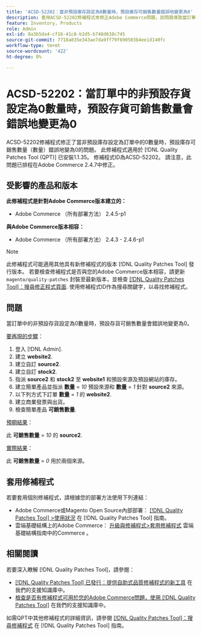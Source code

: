 ```yaml
---
title: 'ACSD-52202：當非預設庫存設定為0數量時，預設庫存可銷售數量錯誤地變更為0'
description: 套用ACSD-52202修補程式來修正Adobe Commerce問題，該問題導致當訂單中的非預設庫存設定為0數量時，預設庫存可銷售數量錯誤地變為0。
feature: Inventory, Products
role: Admin
exl-id: 8a3b5da4-cf16-41c8-b2d5-b740d638c745
source-git-commit: 7718a835e343ae7da9ff79f690503b4ee1d140fc
workflow-type: tm+mt
source-wordcount: '422'
ht-degree: 0%

---
```


# ACSD-52202：當訂單中的非預設存貨設定為0數量時，預設存貨可銷售數量會錯誤地變更為0

ACSD-52202修補程式修正了當非預設庫存設定為訂單中的0數量時，預設庫存可銷售數量（數量）錯誤地變為0的問題。 此修補程式適用於 [!DNL Quality Patches Tool (QPT)] 已安裝1.1.35。 修補程式ID為ACSD-52202。 請注意，此問題已排程在Adobe Commerce 2.4.7中修正。

## 受影響的產品和版本

**此修補程式是針對Adobe Commerce版本建立的：**

* Adobe Commerce （所有部署方法） 2.4.5-p1

**與Adobe Commerce版本相容：**

* Adobe Commerce （所有部署方法） 2.4.3 - 2.4.6-p1

>[!NOTE]
>
>此修補程式可能適用其他具有新修補程式的版本 [!DNL Quality Patches Tool] 發行版本。 若要檢查修補程式是否與您的Adobe Commerce版本相容，請更新 `magento/quality-patches` 封裝至最新版本，並檢查 [[!DNL Quality Patches Tool]：搜尋修正程式頁面](https://experienceleague.adobe.com/tools/commerce-quality-patches/index.html). 使用修補程式ID作為搜尋關鍵字，以尋找修補程式。

## 問題

當訂單中的非預設存貨設定為0數量時，預設存貨可銷售數量會錯誤地變更為0。

<u>要再現的步驟</u>：

1. 登入 [!DNL Admin].
1. 建立 **website2**.
1. 建立自訂 **source2**.
1. 建立自訂 **stock2**.
1. 指派 **source2** 和 **stock2** 至 **website1** 和預設來源及預設網站的庫存。
1. 建立簡單產品並指派 **數量** = *10* 預設來源和 **數量** = *1* 針對 **source2** 來源。
1. 以下列方式下訂單 **數量** = *1* 的 **website2**.
1. 建立商業發票與出貨。
1. 檢查簡單產品 **可銷售數量**.

<u>預期結果</u>：

此 **可銷售數量** = *10* 的 **source2**.

<u>實際結果</u>：

此 **可銷售數量** = *0* 用於兩個來源。

## 套用修補程式

若要套用個別修補程式，請根據您的部署方法使用下列連結：

* Adobe Commerce或Magento Open Source內部部署： [[!DNL Quality Patches Tool] >使用狀況](https://experienceleague.adobe.com/docs/commerce-operations/tools/quality-patches-tool/usage.html) 在 [!DNL Quality Patches Tool] 指南。
* 雲端基礎結構上的Adobe Commerce： [升級與修補程式>套用修補程式](https://experienceleague.adobe.com/docs/commerce-cloud-service/user-guide/develop/upgrade/apply-patches.html) 雲端基礎結構指南中的Commerce 。

## 相關閱讀

若要深入瞭解 [!DNL Quality Patches Tool]，請參閱：

* [[!DNL Quality Patches Tool] 已發行：提供自助式品質修補程式的新工具](/help/announcements/adobe-commerce-announcements/magento-quality-patches-released-new-tool-to-self-serve-quality-patches.md) 在我們的支援知識庫中。
* [檢查是否有修補程式可用於您的Adobe Commerce問題，使用 [!DNL Quality Patches Tool]](/help/support-tools/patches-available-in-qpt-tool/check-patch-for-magento-issue-with-magento-quality-patches.md) 在我們的支援知識庫中。

如需QPT中其他修補程式的詳細資訊，請參閱 [[!DNL Quality Patches Tool]：搜尋修補程式](https://experienceleague.adobe.com/tools/commerce-quality-patches/index.html) 在 [!DNL Quality Patches Tool] 指南。
